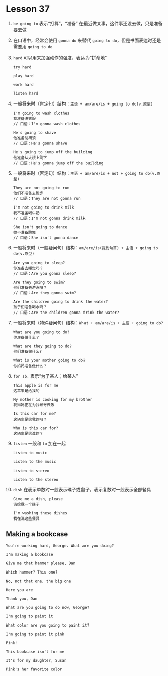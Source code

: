 # Lesson 37

1. `be going to` 表示“打算”，“准备” 在最近做某事，这件事还没去做，只是准备要去做

2. 在口语中，经常会使用 `gonna do` 来替代 `going to do`，但是书面表达时还是需要用 `going to do`

3. `hard` 可以用来加强动作的强度，表达为“拼命地”

   ```
   try hard

   play hard

   work hard

   listen hard
   ```

4. 一般将来时（肯定句）结构：`主语 + am/are/is + going to do(v.原型)`

   ```
   I'm going to wash clothes
   我准备洗衣服
   // 口语：I'm gonna wash clothes

   He's going to shave
   他准备刮胡须
   // 口语：He's gonna shave

   He's going to jump off the building
   他准备从大楼上跳下
   // 口语：He's gonna jump off the building
   ```

5. 一般将来时（否定句）结构：`主语 + am/are/is + not + going to do(v.原型)`

   ```
   They are not going to run
   他们不准备去跑步
   // 口语：They are not gonna run

   I'm not going to drink milk
   我不准备喝牛奶
   // 口语：I'm not gonna drink milk

   She isn't going to dance
   她不准备跳舞
   // 口语：She isn't gonna dance
   ```

6. 一般将来时（一般疑问句）结构：`am/are/is(提到句首) + 主语 + going to do(v.原型)`

   ```
   Are you going to sleep?
   你准备去睡觉吗？
   // 口语：Are you gonna sleep?

   Are they going to swim?
   他们准备去游泳吗？
   // 口语：Are they gonna swim?

   Are the children going to drink the water?
   孩子们准备喝水吗？
   // 口语：Are the children gonna drink the water?
   ```

7. 一般将来时（特殊疑问句）结构：`What + am/are/is + 主语 + going to do?`

   ```
   What are you going to do?
   你准备做什么？

   What are they going to do?
   他们准备做什么?

   What is your mother going to do?
   你妈妈准备做什么？
   ```

8. `for sb.` 表示“为了某人；给某人”

   ```
   This apple is for me
   这苹果是给我的

   My mother is cooking for my brother
   我妈妈正在为我哥哥做饭

   Is this car for me?
   这辆车是给我的吗？

   Who is this car for?
   这辆车是给谁的？
   ```

9. `listen` 一般和 `to` 加在一起

   ```
   Listen to music

   Listen to the music

   Listen to stereo

   Listen to the stereo
   ```

10. `dish` 在表示单数时一般表示碟子或盘子，表示复数时一般表示全部餐具

    ```
    Give me a dish, please
    请给我一个碟子

    I'm washing these dishes
    我在洗这些餐具
    ```

## Making a bookcase

```
You're working hard, George. What are you doing?

I'm making a bookcase

Give me that hammer please, Dan

Which hammer? This one?

No, not that one, the big one

Here you are

Thank you, Dan

What are you going to do now, George?

I'm going to paint it

What color are you going to paint it?

I'm going to paint it pink

Pink!

This bookcase isn't for me

It's for my daughter, Susan

Pink's her favorite color
```
